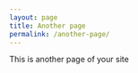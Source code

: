 ```yaml
---
layout: page
title: Another page
permalink: /another-page/
---
```


This is another page of your site
